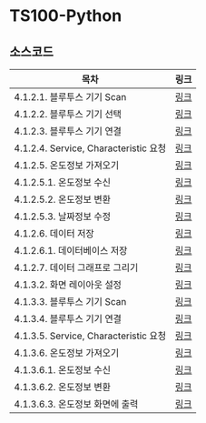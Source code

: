 # TS100-Python

## 소스코드
|목차|링크|
|------|---|
|4.1.2.1. 블루투스 기기 Scan|[링크](4.1.2.1.%20블루투스%20기기%20Scan/main.py)|
|4.1.2.2. 블루투스 기기 선택|[링크](4.1.2.2.%20블루투스%20기기%20선택/main.py)|
|4.1.2.3. 블루투스 기기 연결|[링크](4.1.2.3.%20블루투스%20기기%20연결/main.py)|
|4.1.2.4. Service, Characteristic 요청|[링크](4.1.2.4.%20Service,%20Characteristic%20요청/main.py)|
|4.1.2.5. 온도정보 가져오기|[링크](4.1.2.5.%20온도정보%20가져오기/)|
|4.1.2.5.1. 온도정보 수신|[링크](4.1.2.5.%20온도정보%20가져오기/4.1.2.5.1.%20온도정보%20수신/main.py)|
4.1.2.5.2. 온도정보 변환|[링크](4.1.2.5.%20온도정보%20가져오기/4.1.2.5.2.%20온도정보%20변환/main.py)|
|4.1.2.5.3. 날짜정보 수정|[링크](4.1.2.5.%20온도정보%20가져오기/4.1.2.5.3.%20날짜정보%20수정/main.py)|
|4.1.2.6. 데이터 저장|[링크](4.1.2.6.%20데이터%20저장/)|
|4.1.2.6.1. 데이터베이스 저장|[링크](4.1.2.6.%20데이터%20저장/4.1.2.6.1.%20데이터베이스%20저장/main.py)|
|4.1.2.7. 데이터 그래프로 그리기|[링크](4.1.2.7.%20데이터%20그래프로%20그리기/main.py)|
|4.1.3.2. 화면 레이아웃 설정|[링크](4.1.3.2.%20화면%20레이아웃%20설정/main.py)|
|4.1.3.3. 블루투스 기기 Scan|[링크](4.1.3.3.%20블루투스%20기기%20Scan/main.py)|
|4.1.3.4. 블루투스 기기 연결|[링크](4.1.3.4.%20블루투스%20기기%20연결/main.py)|
|4.1.3.5. Service, Characteristic 요청|[링크](4.1.3.5.%20Service,%20Characteristic%20요청/main.py)|
|4.1.3.6. 온도정보 가져오기|[링크](4.1.3.6.%20온도정보%20가져오기/)|
|4.1.3.6.1. 온도정보 수신|[링크](4.1.3.6.%20온도정보%20가져오기/4.1.3.6.1.%20온도정보%20수신/main.py)|
|4.1.3.6.2. 온도정보 변환|[링크](4.1.3.6.%20온도정보%20가져오기/4.1.3.6.2.%20온도정보%20변환/main.py)|
|4.1.3.6.3. 온도정보 화면에 출력|[링크](4.1.3.6.%20온도정보%20가져오기/4.1.3.6.3.%20온도정보%20화면에%20출력/main.py)|